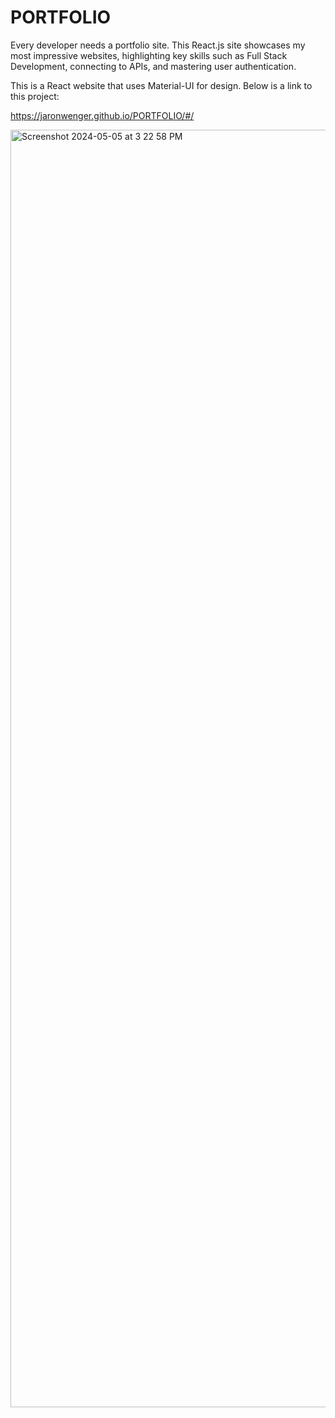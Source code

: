 # PORTFOLIO

Every developer needs a portfolio site. This React.js site showcases my most impressive websites, highlighting key skills such as Full Stack Development, connecting to APIs, and mastering user authentication.

This is a React website that uses Material-UI for design. Below is a link to this project:

https://jaronwenger.github.io/PORTFOLIO/#/

<img width="2044" alt="Screenshot 2024-05-05 at 3 22 58 PM" src="https://github.com/JaronWenger/Stock-API/assets/147181586/04b380bb-c81d-4cef-9f26-50d430405f53">
